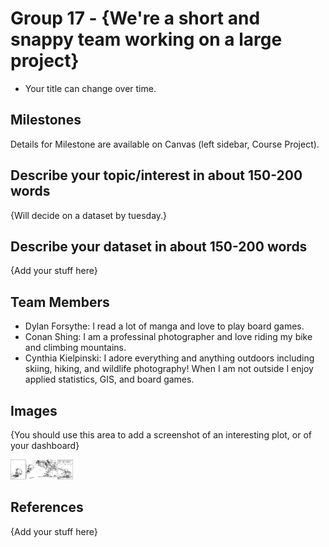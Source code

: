 # Group 17 - {We're a short and snappy team working on a large project}

- Your title can change over time.

## Milestones

Details for Milestone are available on Canvas (left sidebar, Course Project).

## Describe your topic/interest in about 150-200 words

{Will decide on a dataset by tuesday.}

## Describe your dataset in about 150-200 words

{Add your stuff here}

## Team Members

- Dylan Forsythe: I read a lot of manga and love to play board games.
- Conan Shing: I am a professinal photographer and love riding my bike and climbing mountains.
- Cynthia Kielpinski: I adore everything and anything outdoors including skiing, hiking, and wildlife photography! When I am not outside I enjoy applied statistics, GIS, and board games.

## Images

{You should use this area to add a screenshot of an interesting plot, or of your dashboard}

<img src ="images/CAH_Olympics.png" width="100px">

## References

{Add your stuff here}



